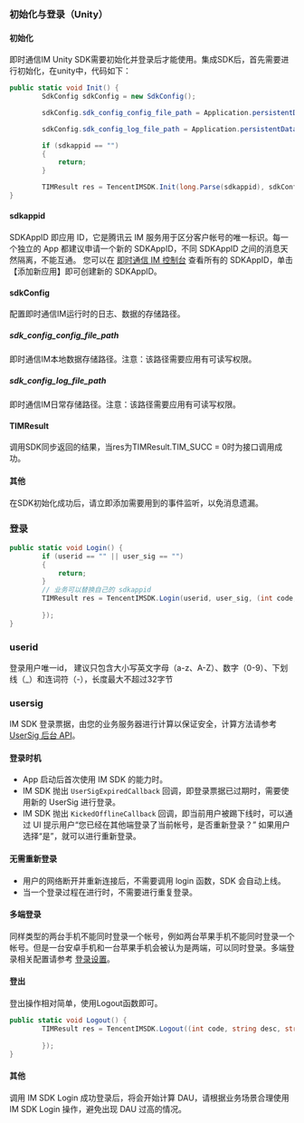 ### 初始化与登录（Unity）

#### 初始化

即时通信IM Unity SDK需要初始化并登录后才能使用。集成SDK后，首先需要进行初始化，在unity中，代码如下：

```c#
public static void Init() {
        SdkConfig sdkConfig = new SdkConfig();

        sdkConfig.sdk_config_config_file_path = Application.persistentDataPath + "/TIM-Config";

        sdkConfig.sdk_config_log_file_path = Application.persistentDataPath + "/TIM-Log";

        if (sdkappid == "")
        {
            return;
        }

        TIMResult res = TencentIMSDK.Init(long.Parse(sdkappid), sdkConfig);
}
```

#### sdkappid

SDKAppID 即应用 ID，它是腾讯云 IM 服务用于区分客户帐号的唯一标识。每一个独立的 App 都建议申请一个新的 SDKAppID，不同 SDKAppID 之间的消息天然隔离，不能互通。
您可以在 [即时通信 IM 控制台](https://console.cloud.tencent.com/im) 查看所有的 SDKAppID，单击【添加新应用】即可创建新的 SDKAppID。

#### sdkConfig

配置即时通信IM运行时的日志、数据的存储路径。

##### sdk_config_config_file_path

即时通信IM本地数据存储路径。注意：该路径需要应用有可读写权限。

##### sdk_config_log_file_path

即时通信IM日常存储路径。注意：该路径需要应用有可读写权限。

#### TIMResult

调用SDK同步返回的结果，当res为TIMResult.TIM_SUCC = 0时为接口调用成功。

#### 其他

在SDK初始化成功后，请立即添加需要用到的事件监听，以免消息遗漏。

### 登录

```c#
public static void Login() {
        if (userid == "" || user_sig == "")
        {
            return;
        }
        // 业务可以替换自己的 sdkappid
        TIMResult res = TencentIMSDK.Login(userid, user_sig, (int code, string desc, string json_param, string user_data)=>{
          
        });
}
```

### userid

登录用户唯一id， 建议只包含大小写英文字母（a-z、A-Z）、数字（0-9）、下划线（_）和连词符（-），长度最大不超过32字节

### usersig

IM SDK 登录票据，由您的业务服务器进行计算以保证安全，计算方法请参考 [UserSig 后台 API](https://cloud.tencent.com/document/product/269/32688)。

#### 登录时机

- App 启动后首次使用 IM SDK 的能力时。
- IM SDK 抛出 `UserSigExpiredCallback` 回调，即登录票据已过期时，需要使用新的 UserSig 进行登录。
- IM SDK 抛出 `KickedOfflineCallback` 回调，即当前用户被踢下线时，可以通过 UI 提示用户“您已经在其他端登录了当前帐号，是否重新登录？” 如果用户选择“是”，就可以进行重新登录。

#### 无需重新登录

- 用户的网络断开并重新连接后，不需要调用 login 函数，SDK 会自动上线。
- 当一个登录过程在进行时，不需要进行重复登录。

#### 多端登录

同样类型的两台手机不能同时登录一个帐号，例如两台苹果手机不能同时登录一个帐号。但是一台安卓手机和一台苹果手机会被认为是两端，可以同时登录。多端登录相关配置请参考 [登录设置](https://cloud.tencent.com/document/product/269/38656#.E7.99.BB.E5.BD.95.E8.AE.BE.E7.BD.AE)。

#### 登出

登出操作相对简单，使用Logout函数即可。

```c#
public static void Logout() {
        TIMResult res = TencentIMSDK.Logout((int code, string desc, string json_param, string user_data)=>{
        
        });
}
```



#### 其他

调用 IM SDK Login 成功登录后，将会开始计算 DAU，请根据业务场景合理使用 IM SDK Login 操作，避免出现 DAU 过高的情况。
